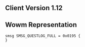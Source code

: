 ## Client Version 1.12

## Wowm Representation
```rust,ignore
smsg SMSG_QUESTLOG_FULL = 0x0195 {
}

```
